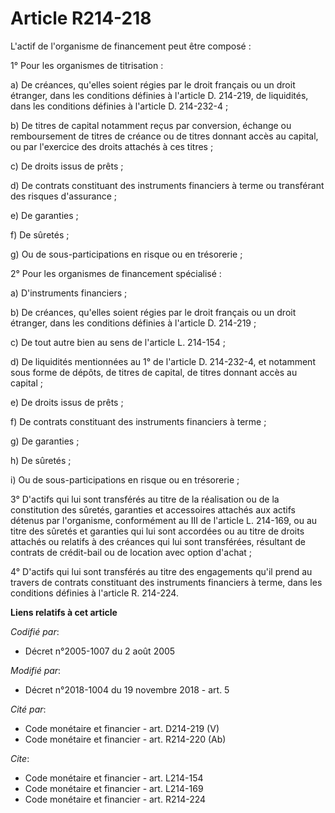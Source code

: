 # Article R214-218

L'actif de l'organisme de financement peut être composé : 

1° Pour les organismes de titrisation : 

a) De créances, qu'elles soient régies par le droit français ou un droit étranger, dans les conditions définies à l'article
D. 214-219, de liquidités, dans les conditions définies à l'article D. 214-232-4 ; 

b) De titres de capital notamment reçus par conversion, échange ou remboursement de titres de créance ou de titres donnant
accès au capital, ou par l'exercice des droits attachés à ces titres ; 

c) De droits issus de prêts ; 

d) De contrats constituant des instruments financiers à terme ou transférant des risques d'assurance ; 

e) De garanties ; 

f) De sûretés ; 

g) Ou de sous-participations en risque ou en trésorerie ; 

2° Pour les organismes de financement spécialisé : 

a) D'instruments financiers ; 

b) De créances, qu'elles soient régies par le droit français ou un droit étranger, dans les conditions définies à l'article
D. 214-219 ; 

c) De tout autre bien au sens de l'article L. 214-154 ; 

d) De liquidités mentionnées au 1° de l'article D. 214-232-4, et notamment sous forme de dépôts, de titres de capital, de
titres donnant accès au capital ; 

e) De droits issus de prêts ; 

f) De contrats constituant des instruments financiers à terme ; 

g) De garanties ; 

h) De sûretés ; 

i) Ou de sous-participations en risque ou en trésorerie ; 

3° D'actifs qui lui sont transférés au titre de la réalisation ou de la constitution des sûretés, garanties et accessoires
attachés aux actifs détenus par l'organisme, conformément au III de l'article L. 214-169, ou au titre des sûretés et
garanties qui lui sont accordées ou au titre de droits attachés ou relatifs à des créances qui lui sont transférées,
résultant de contrats de crédit-bail ou de location avec option d'achat ; 

4° D'actifs qui lui sont transférés au titre des engagements qu'il prend au travers de contrats constituant des instruments
financiers à terme, dans les conditions définies à l'article R. 214-224.

**Liens relatifs à cet article**

_Codifié par_:

  - Décret n°2005-1007 du 2 août 2005

_Modifié par_:

  - Décret n°2018-1004 du 19 novembre 2018 - art. 5

_Cité par_:

  - Code monétaire et financier - art. D214-219 (V)
  - Code monétaire et financier - art. R214-220 (Ab)

_Cite_:

  - Code monétaire et financier - art. L214-154
  - Code monétaire et financier - art. L214-169
  - Code monétaire et financier - art. R214-224
